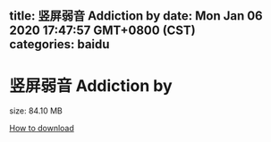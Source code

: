 
title: 竖屏弱音 Addiction by
date: Mon Jan 06 2020 17:47:57 GMT+0800 (CST)    
categories: baidu
---

# 竖屏弱音 Addiction by
size: 84.10 MB
 
 

[How to download](https://bpcam.bemobtrk.com/go/2ceec3aa-1ca2-46d6-b9ff-aaa5c184517c?jno=4202)